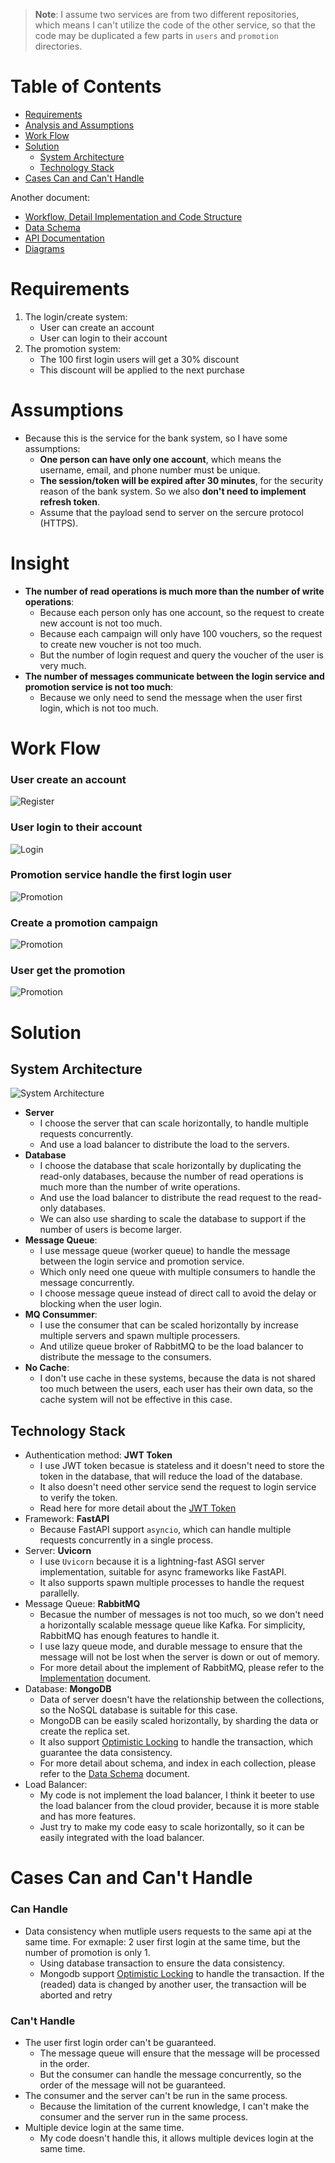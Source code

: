 > **Note**: I assume two services are from two different repositories, which means I can't utilize the code of the other service, so that the code may be duplicated a few parts in  `users` and `promotion` directories.

Table of Contents
=================

* [Requirements](#requirements)
* [Analysis and Assumptions](#analysis-and-assumptions)
* [Work Flow](#work-flow)
* [Solution](#solution)
    * [System Architecture](#system-architecture)
    * [Technology Stack](#technology-stack)
* [Cases Can and Can't Handle](#cases-can-and-cant-handle)

Another document:
- [Workflow, Detail Implementation and Code Structure](docs/implementation.md)
- [Data Schema](docs/data_schema.md)
- [API Documentation](docs/api_documentation.md)
- [Diagrams](https://drive.google.com/file/d/1qjLSvHa9UMELKau82q0liyZG0-yluR5_/view?usp=sharing)

# Requirements
1. The login/create system:
    - User can create an account
    - User can login to their account
2. The promotion system:
    - The 100 first login users will get a 30% discount
    - This discount will be applied to the next purchase

# Assumptions
- Because this is the service for the bank system, so I have some assumptions:
    - **One person can have only one account**, which means the username, email, and phone number must be unique.
    - **The session/token will be expired after 30 minutes**, for the security reason of the bank system. So we also **don't need to implement refresh token**.
    - Assume that the payload send to server on the sercure protocol (HTTPS).
# Insight
- **The number of read operations is much more than the number of write operations**:
    - Because each person only has one account, so the request to create new account is not too much.
    - Because each campaign will only have 100 vouchers, so the request to create new voucher is not too much.
    - But the number of login request and query the voucher of the user is very much.
- **The number of messages communicate between the login service and promotion service is not too much**:
    - Because we only need to send the message when the user first login, which is not too much.

# Work Flow
### User create an account
![Register](docs/images/user_register.png)

### User login to their account
![Login](docs/images/user_login.png)

### Promotion service handle the first login user
![Promotion](docs/images/create_voucher.png)

### Create a promotion campaign
![Promotion](docs/images/create_campaign.png)

### User get the promotion
![Promotion](docs/images/get_promotion.png)

# Solution
## System Architecture
![System Architecture](docs/images/system_diagram.png)
- **Server**
    - I choose the server that can scale horizontally, to handle multiple requests concurrently.
    - And use a load balancer to distribute the load to the servers.
- **Database**
    - I choose the database that scale horizontally by duplicating the read-only databases, because the number of read operations is much more than the number of write operations.
    - And use the load balancer to distribute the read request to the read-only databases.
    - We can also use sharding to scale the database to support if the number of users is become larger.
- **Message Queue**:
    - I use message queue (worker queue) to handle the message between the login service and promotion service.
    - Which only need one queue with multiple consumers to handle the message concurrently.
    - I choose message queue instead of direct call to avoid the delay or blocking when the user login.
- **MQ Consummer**:
    - I use the consumer that can be scaled horizontally by increase multiple servers and spawn multiple processers.
    - And utilize queue broker of RabbitMQ to be the load balancer to distribute the message to the consumers.
- **No Cache**:
    - I don't use cache in these systems, because the data is not shared too much between the users, each user has their own data, so the cache system will not be effective in this case.

## Technology Stack
* Authentication method: **JWT Token**
    - I use JWT token becasue is stateless and it doesn't need to store the token in the database, that will reduce the load of the database.
    - It also doesn't need other service send the request to login service to verify the token.
    - Read here for more detail about the [JWT Token](https://jwt.io/introduction/)
* Framework: **FastAPI**
    - Because FastAPI support `asyncio`, which can handle multiple requests concurrently in a single process.
* Server: **Uvicorn**
    - I use `Uvicorn` because it is a lightning-fast ASGI server implementation, suitable for async frameworks like FastAPI.
    - It also supports spawn multiple processes to handle the request parallelly.
* Message Queue: **RabbitMQ**
    - Becasue the number of messages is not too much, so we don't need a horizontally scalable message queue like Kafka. For simplicity, RabbitMQ has enough features to handle it.
    - I use lazy queue mode, and durable message to ensure that the message will not be lost when the server is down or out of memory.
    - For more detail about the implement of RabbitMQ, please refer to the [Implementation](docs/implementation.md) document.
* Database: **MongoDB**
    - Data of server doesn't have the relationship between the collections, so the NoSQL database is suitable for this case.
    - MongoDB can be easily scaled horizontally, by sharding the data or create the replica set.
    - It also support [Optimistic Locking](https://en.wikipedia.org/wiki/Optimistic_concurrency_control) to handle the transaction, which guarantee the data consistency.
    - For more detail about schema, and index in each collection, please refer to the [Data Schema](docs/data_schema.md) document.
* Load Balancer:
    - My code is not implement the load balancer, I think it beeter to use the load balancer from the cloud provider, because it is more stable and has more features.
    - Just try to make my code easy to scale horizontally, so it can be easily integrated with the load balancer.

# Cases Can and Can't Handle
### Can Handle
- Data consistency when mutliple users requests to the same api at the same time. For exmaple: 2 user first login at the same time, but the number of promotion is only 1.
    + Using database transaction to ensure the data consistency.
    + Mongodb support [Optimistic Locking](https://en.wikipedia.org/wiki/Optimistic_concurrency_control) to handle the transaction. If the (readed) data is changed by another user, the transaction will be aborted and retry
### Can't Handle
- The user first login order can't be guaranteed.
    + The message queue will ensure that the message will be processed in the order.
    + But the consumer can handle the message concurrently, so the order of the message will not be guaranteed.
- The consumer and the server can't be run in the same process.
    + Because the limitation of the current knowledge, I can't make the consumer and the server run in the same process.
- Multiple device login at the same time.
    + My code doesn't handle this, it allows multiple devices login at the same time.
